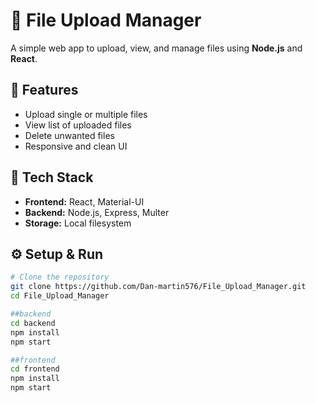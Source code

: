 # 📁 File Upload Manager

A simple web app to upload, view, and manage files using **Node.js** and **React**.

## 🚀 Features
- Upload single or multiple files  
- View list of uploaded files  
- Delete unwanted files  
- Responsive and clean UI  

## 🧰 Tech Stack
- **Frontend:** React, Material-UI  
- **Backend:** Node.js, Express, Multer  
- **Storage:** Local filesystem  

## ⚙️ Setup & Run

```bash
# Clone the repository
git clone https://github.com/Dan-martin576/File_Upload_Manager.git
cd File_Upload_Manager

##backend
cd backend
npm install
npm start

##frontend
cd frontend
npm install
npm start
